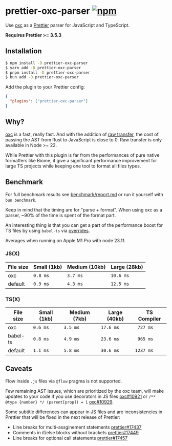 # prettier-oxc-parser [![npm](https://img.shields.io/npm/v/prettier-oxc-parser)](https://www.npmjs.com/package/prettier-oxc-parser)

Use [oxc](https://github.com/oxc-project/oxc) as a [Prettier](https://prettier.io/) parser for JavaScript and TypeScript.

**Requires Prettier >= 3.5.3**

## Installation

```sh
$ npm install -D prettier-oxc-parser
$ yarn add -D prettier-oxc-parser
$ pnpm install -D prettier-oxc-parser
$ bun add -D prettier-oxc-parser
```

Add the plugin to your Prettier config:

```json
{
  "plugins": ["prettier-oxc-parser"]
}
```

## Why?

[oxc](https://github.com/oxc-project/oxc) is a fast, really fast. And with the addition of [raw transfer](https://github.com/oxc-project/oxc/pull/9516), the cost of passing the AST from Rust to JavaScript is close to 0. Raw transfer is only available in Node >= 22.

While Prettier with this plugin is far from the performances of pure native formatters like Biome, it give a significant performance improvement for large TS projects while keeping one tool to format all files types.

## Benchmark

For full benchmark results see [benchmark/report.md](benchmark/report.md) or run it yourself with `bun benchmark`.

Keep in mind that the timing are for "parse + format". When using oxc as a parser, ~90% of the time is spent of the format part.

An interesting thing is that you can get a part of the performance boost for TS files by using `babel-ts` via [overrides](https://prettier.io/docs/configuration#setting-the-parser-options).

Averages when running on Apple M1 Pro with node 23.11.

### JS(X)

| File size | Small (1kb) | Medium (10kb) | Large (28kb) |
| --------- | ----------- | ------------- | ------------ |
| oxc       | `0.8 ms`    | `3.7 ms`      | `10.6 ms`    |
| default   | `0.9 ms`    | `4.3 ms`      | `12.5 ms`    |

### TS(X)

| File size | Small (1kb) | Medium (7kb) | Large (40kb) | TS Compiler |
| --------- | ----------- | ------------ | ------------ | ----------- |
| oxc       | `0.6 ms`    | `3.5 ms`     | `17.6 ms`    | ` 727 ms`   |
| babel-ts  | `0.8 ms`    | `4.9 ms`     | `23.6 ms`    | ` 965 ms`   |
| default   | `1.1 ms`    | `5.8 ms`     | `30.6 ms`    | `1237 ms`   |

## Caveats

Flow inside `.js` files via `@flow` pragma is not supported.

Few remaining AST issues, which are prioritized by the oxc team, will make updates to your code if you use decorators in JS files [oxc#10921](https://github.com/oxc-project/oxc/issues/10921) or `/** @type {number} */ (parent[prop]) = 1` [oxc#10929](https://github.com/oxc-project/oxc/issues/10929).

Some subtitle differences can appear in JS files and are inconsistencies in Prettier that will be fixed in the next release of Prettier:

- Line breaks for multi-assginement statements [prettier#17437](https://github.com/prettier/prettier/issues/17437)
- Comments in if/else blocks without brackets [prettier#17449](https://github.com/prettier/prettier/issues/17449)
- Line breaks for optional call statements [prettier#17457](https://github.com/prettier/prettier/issues/17457)
